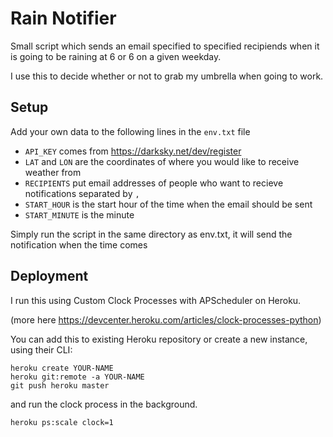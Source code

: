 # Rain Notifier

Small script which sends an email  specified to specified recipiends when it is going to be raining at 6 or 6 on a given weekday.

I use this to decide whether or not to grab my umbrella when going to work.

## Setup
Add your own data to the following lines in the ```env.txt``` file 

* ```API_KEY``` comes from https://darksky.net/dev/register
* ```LAT``` and ```LON``` are the coordinates of where you would like to receive weather from
* ```RECIPIENTS``` put email addresses of people who want to recieve notifications separated by ```,```
* ```START_HOUR``` is the start hour of the time when the email should be sent
* ```START_MINUTE``` is the minute 

Simply run the script in the same directory as env.txt, it will send the notification when the time comes

## Deployment
I run this using Custom Clock Processes with APScheduler on Heroku. 

(more here https://devcenter.heroku.com/articles/clock-processes-python)

You can add this to existing Heroku repository or create a new instance, using their CLI:

```
heroku create YOUR-NAME
heroku git:remote -a YOUR-NAME
git push heroku master
```

and run the clock process in the background.

```
heroku ps:scale clock=1
```

